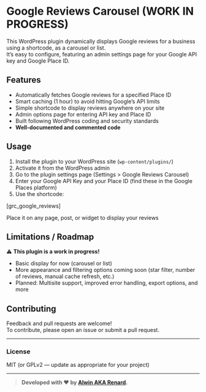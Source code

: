 # Google Reviews Carousel (WORK IN PROGRESS)

This WordPress plugin dynamically displays Google reviews for a business using a shortcode, as a carousel or list.  
It’s easy to configure, featuring an admin settings page for your Google API key and Google Place ID.

## Features

- Automatically fetches Google reviews for a specified Place ID
- Smart caching (1 hour) to avoid hitting Google’s API limits
- Simple shortcode to display reviews anywhere on your site
- Admin options page for entering API key and Place ID
- Built following WordPress coding and security standards
- **Well-documented and commented code**

## Usage

1. Install the plugin to your WordPress site (`wp-content/plugins/`)
2. Activate it from the WordPress admin
3. Go to the plugin settings page (Settings > Google Reviews Carousel)
4. Enter your Google API Key and your Place ID (find these in the Google Places platform)
5. Use the shortcode:  

[grc_google_reviews]

Place it on any page, post, or widget to display your reviews

## Limitations / Roadmap

⚠️ **This plugin is a work in progress!**
- Basic display for now (carousel or list)
- More appearance and filtering options coming soon (star filter, number of reviews, manual cache refresh, etc.)
- Planned: Multisite support, improved error handling, export options, and more

## Contributing

Feedback and pull requests are welcome!  
To contribute, please open an issue or submit a pull request.

---

### License

MIT (or GPLv2 — update as appropriate for your project)

---
> **Developed with ❤️ by [Alwin AKA Renard]([https://github.com/Alwin-B-UIUX-Dev).** 

